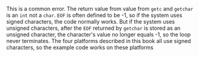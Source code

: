 This is a common error. The return value from value from `getc` and `getchar`
is an `int` not a `char`. `EOF` is often defined to be -1, so if the system
uses signed characters, the code normally works. But if the system uses
unsigned characters, after the `EOF` returned by `getchar` is stored as an
unsigned character, the character's value no longer equals -1, so the loop
never terminates. The four platforms described in this book all use signed
characters, so the example code works on these platforms

